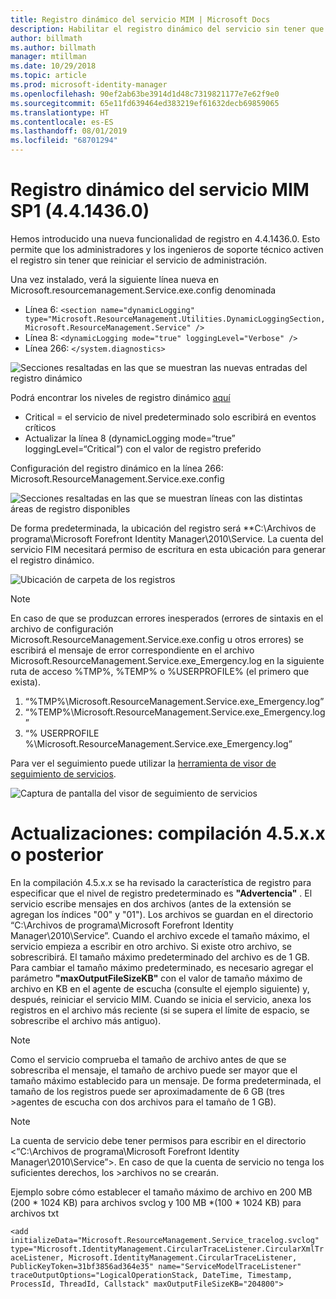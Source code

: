 ```yaml
---
title: Registro dinámico del servicio MIM | Microsoft Docs
description: Habilitar el registro dinámico del servicio sin tener que reiniciar el servicio de administración
author: billmath
ms.author: billmath
manager: mtillman
ms.date: 10/29/2018
ms.topic: article
ms.prod: microsoft-identity-manager
ms.openlocfilehash: 90ef2ab63be3914d1d48c7319821177e7e62f9e0
ms.sourcegitcommit: 65e11fd639464ed383219ef61632decb69859065
ms.translationtype: HT
ms.contentlocale: es-ES
ms.lasthandoff: 08/01/2019
ms.locfileid: "68701294"
---
```

# <a name="mim-sp1-4414360--service-dynamic-logging"></a>Registro dinámico del servicio MIM SP1 (4.4.1436.0)

Hemos introducido una nueva funcionalidad de registro en 4.4.1436.0. Esto permite que los administradores y los ingenieros de soporte técnico activen el registro sin tener que reiniciar el servicio de administración.

Una vez instalado, verá la siguiente línea nueva en Microsoft.resourcemanagement.Service.exe.config denominada

*   Línea 6: ``<section name="dynamicLogging" type="Microsoft.ResourceManagement.Utilities.DynamicLoggingSection, Microsoft.ResourceManagement.Service" />``
*   Línea 8: ``<dynamicLogging mode="true" loggingLevel="Verbose" />``
*   Línea 266: ``</system.diagnostics> ``

![Secciones resaltadas en las que se muestran las nuevas entradas del registro dinámico](media/mim-service-dynamic-logging/screen01.png)

Podrá encontrar los niveles de registro dinámico [aquí](https://msdn.microsoft.com/library/ms733025(v=vs.110).aspx#Anchor_3)

- Critical = el servicio de nivel predeterminado solo escribirá en eventos críticos
- Actualizar la línea 8 (dynamicLogging mode=“true” loggingLevel=“Critical”) con el valor de registro preferido

Configuración del registro dinámico en la línea 266: Microsoft.ResourceManagement.Service.exe.config

![Secciones resaltadas en las que se muestran líneas con las distintas áreas de registro disponibles](media/mim-service-dynamic-logging/screen02.png)

De forma predeterminada, la ubicación del registro será **C:\Archivos de programa\Microsoft Forefront Identity Manager\2010\Service. La cuenta del servicio FIM necesitará permiso de escritura en esta ubicación para generar el registro dinámico.

![Ubicación de carpeta de los registros](media/mim-service-dynamic-logging/screen03.png)

> [!NOTE]
>  En caso de que se produzcan errores inesperados (errores de sintaxis en el archivo de configuración Microsoft.ResourceManagement.Service.exe.config u otros errores) se escribirá el mensaje de error correspondiente en el archivo Microsoft.ResourceManagement.Service.exe_Emergency.log en la siguiente ruta de acceso %TMP%, %TEMP% o %USERPROFILE% (el primero que exista).  
> 1. “%TMP%\Microsoft.ResourceManagement.Service.exe_Emergency.log”
> 2. “%TEMP%\Microsoft.ResourceManagement.Service.exe_Emergency.log”
> 3. “% USERPROFILE %\Microsoft.ResourceManagement.Service.exe_Emergency.log”

Para ver el seguimiento puede utilizar la [herramienta de visor de seguimiento de servicios](https://msdn.microsoft.com//library/aa751795(v=vs.110).aspx).

 ![Captura de pantalla del visor de seguimiento de servicios](media/mim-service-dynamic-logging/screen04.png)

# <a name="updates-build-45xx-or-greater"></a>Actualizaciones: compilación 4.5.x.x o posterior

En la compilación 4.5.x.x se ha revisado la característica de registro para especificar que el nivel de registro predeterminado es **"Advertencia"** . El servicio escribe mensajes en dos archivos (antes de la extensión se agregan los índices "00" y "01"). Los archivos se guardan en el directorio “C:\Archivos de programa\Microsoft Forefront Identity Manager\2010\Service”. Cuando el archivo excede el tamaño máximo, el servicio empieza a escribir en otro archivo. Si existe otro archivo, se sobrescribirá. El tamaño máximo predeterminado del archivo es de 1 GB. Para cambiar el tamaño máximo predeterminado, es necesario agregar el parámetro **"maxOutputFileSizeKB"** con el valor de tamaño máximo de archivo en KB en el agente de escucha (consulte el ejemplo siguiente) y, después, reiniciar el servicio MIM. Cuando se inicia el servicio, anexa los registros en el archivo más reciente (si se supera el límite de espacio, se sobrescribe el archivo más antiguo). 

> [!NOTE] 
> Como el servicio comprueba el tamaño de archivo antes de que se sobrescriba el mensaje, el tamaño de archivo puede ser mayor que el tamaño máximo establecido para un mensaje. De forma predeterminada, el tamaño de los registros puede ser aproximadamente de 6 GB (tres >agentes de escucha con dos archivos para el tamaño de 1 GB).

> [!NOTE] 
> La cuenta de servicio debe tener permisos para escribir en el directorio <“C:\Archivos de programa\Microsoft Forefront Identity Manager\2010\Service”>. En caso de que la cuenta de servicio no tenga los suficientes derechos, los >archivos no se crearán.

Ejemplo sobre cómo establecer el tamaño máximo de archivo en 200 MB (200 * 1024 KB) para archivos svclog y 100 MB *(100 * 1024 KB) para archivos txt

`<add initializeData="Microsoft.ResourceManagement.Service_tracelog.svclog" type="Microsoft.IdentityManagement.CircularTraceListener.CircularXmlTraceListener, Microsoft.IdentityManagement.CircularTraceListener, PublicKeyToken=31bf3856ad364e35" name="ServiceModelTraceListener" traceOutputOptions="LogicalOperationStack, DateTime, Timestamp, ProcessId, ThreadId, Callstack" maxOutputFileSizeKB="204800">`
